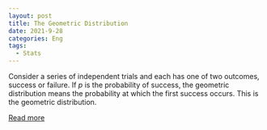 ```yaml
---
layout: post
title: The Geometric Distribution
date: 2021-9-28
categories: Eng
tags:
  - Stats
---
```


Consider a series of independent trials and each has one of two outcomes, success or failure.
If $p$ is the probability of success, the geometric distribution means the probability at which the
first success occurs. This is the geometric distribution.

<a href="/pdf/geometric.pdf" target="_blank">Read more</a>
